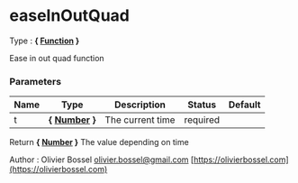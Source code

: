 # easeInOutQuad

<!-- @namespace: sugar.js.easing.easeInOutQuad -->

Type : **{ [Function](https://developer.mozilla.org/fr/docs/Web/JavaScript/Reference/Objets_globaux/Function) }**


Ease in out quad function



### Parameters
Name  |  Type  |  Description  |  Status  |  Default
------------  |  ------------  |  ------------  |  ------------  |  ------------
t  |  **{ [Number](https://developer.mozilla.org/fr/docs/Web/JavaScript/Reference/Objets_globaux/Number) }**  |  The current time  |  required  |

Return **{ [Number](https://developer.mozilla.org/fr/docs/Web/JavaScript/Reference/Objets_globaux/Number) }** The value depending on time

Author : Olivier Bossel [olivier.bossel@gmail.com](mailto:olivier.bossel@gmail.com) [https://olivierbossel.com](https://olivierbossel.com)